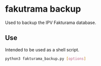 # fakutrama backup
Used to backup the IPV Fakturama database.

## Use
Intended to be used as a shell script.
```bash
python3 fakturama_backup.py [options]
```